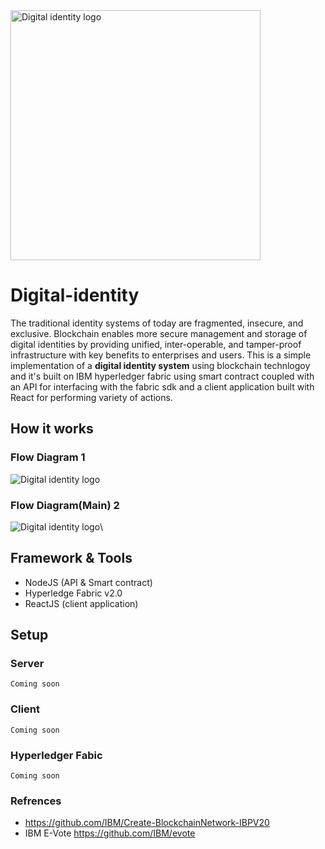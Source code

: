<img width="400" alt="Digital identity logo" src="https://raw.githubusercontent.com/TheDhejavu/node-digital-identity/master/assets/logo.png">

# Digital-identity
The traditional identity systems of today are fragmented, insecure, and exclusive. Blockchain enables more secure management and storage of digital identities by providing unified, inter-operable, and tamper-proof infrastructure with key benefits to enterprises and users. This is a simple implementation of a <strong>digital identity system</strong> using blockchain technlogoy and it's built on IBM hyperledger fabric using smart contract coupled with an API for interfacing with the fabric sdk and a client application built with React for performing variety of actions.


## How it works 

### Flow Diagram 1

<img alt="Digital identity logo" src="https://raw.githubusercontent.com/TheDhejavu/node-digital-identity/master/assets/digital-identity.png">

### Flow Diagram(Main) 2
<img alt="Digital identity logo" src="https://raw.githubusercontent.com/TheDhejavu/node-digital-identity/master/assets/node-digital-identity.png">\


## Framework & Tools
- NodeJS (API & Smart contract)
- Hyperledge Fabric v2.0
- ReactJS (client application)

## Setup

### Server
    Coming soon

### Client
    Coming soon

### Hyperledger Fabic
    Coming soon

### Refrences 
- https://github.com/IBM/Create-BlockchainNetwork-IBPV20
- IBM E-Vote https://github.com/IBM/evote